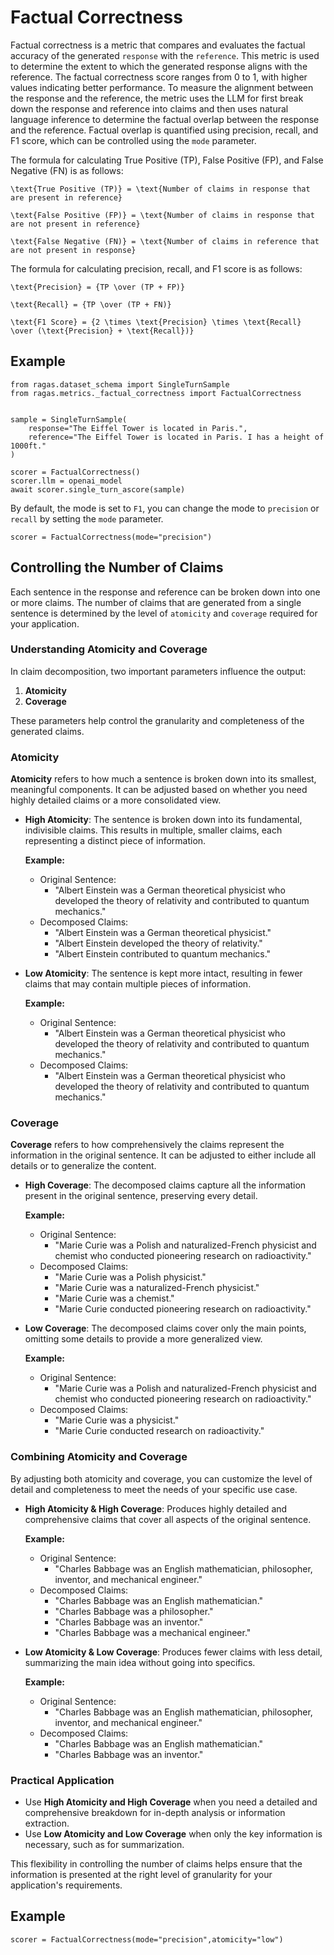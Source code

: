 # Factual Correctness

Factual correctness is a metric that compares and evaluates the factual accuracy of the generated `response` with the `reference`. This metric is used to determine the extent to which the generated response aligns with the reference. The factual correctness score ranges from 0 to 1, with higher values indicating better performance. To measure the alignment between the response and the reference, the metric uses the LLM for first break down the response and reference into claims and then uses natural language inference to determine the factual overlap between the response and the reference. Factual overlap is quantified using precision, recall, and F1 score, which can be controlled using the `mode` parameter.

The formula for calculating True Positive (TP), False Positive (FP), and False Negative (FN) is as follows:

```{math}
\text{True Positive (TP)} = \text{Number of claims in response that are present in reference}
```

```{math}
\text{False Positive (FP)} = \text{Number of claims in response that are not present in reference}
```

```{math}
\text{False Negative (FN)} = \text{Number of claims in reference that are not present in response}
```

The formula for calculating precision, recall, and F1 score is as follows:

```{math}
\text{Precision} = {TP \over (TP + FP)}
```

```{math}
\text{Recall} = {TP \over (TP + FN)}
```

```{math}
\text{F1 Score} = {2 \times \text{Precision} \times \text{Recall} \over (\text{Precision} + \text{Recall})}
```

## Example

```{code-block} python
from ragas.dataset_schema import SingleTurnSample
from ragas.metrics._factual_correctness import FactualCorrectness


sample = SingleTurnSample(
    response="The Eiffel Tower is located in Paris.",
    reference="The Eiffel Tower is located in Paris. I has a height of 1000ft."
)

scorer = FactualCorrectness()
scorer.llm = openai_model
await scorer.single_turn_ascore(sample)
```

By default, the mode is set to `F1`, you can change the mode to `precision` or `recall` by setting the `mode` parameter.

```{code-block} python
scorer = FactualCorrectness(mode="precision")
```

## Controlling the Number of Claims

Each sentence in the response and reference can be broken down into one or more claims. The number of claims that are generated from a single sentence is determined by the level of `atomicity` and `coverage` required for your application.

### Understanding Atomicity and Coverage

In claim decomposition, two important parameters influence the output:

1. **Atomicity**
2. **Coverage**

These parameters help control the granularity and completeness of the generated claims.

### Atomicity

**Atomicity** refers to how much a sentence is broken down into its smallest, meaningful components. It can be adjusted based on whether you need highly detailed claims or a more consolidated view.

- **High Atomicity**: The sentence is broken down into its fundamental, indivisible claims. This results in multiple, smaller claims, each representing a distinct piece of information.
  
  **Example:**
  - Original Sentence: 
    - "Albert Einstein was a German theoretical physicist who developed the theory of relativity and contributed to quantum mechanics."
  - Decomposed Claims:
    - "Albert Einstein was a German theoretical physicist."
    - "Albert Einstein developed the theory of relativity."
    - "Albert Einstein contributed to quantum mechanics."

- **Low Atomicity**: The sentence is kept more intact, resulting in fewer claims that may contain multiple pieces of information.
  
  **Example:**
  - Original Sentence:
    - "Albert Einstein was a German theoretical physicist who developed the theory of relativity and contributed to quantum mechanics."
  - Decomposed Claims:
    - "Albert Einstein was a German theoretical physicist who developed the theory of relativity and contributed to quantum mechanics."

### Coverage

**Coverage** refers to how comprehensively the claims represent the information in the original sentence. It can be adjusted to either include all details or to generalize the content.

- **High Coverage**: The decomposed claims capture all the information present in the original sentence, preserving every detail.
  
  **Example:**
  - Original Sentence: 
    - "Marie Curie was a Polish and naturalized-French physicist and chemist who conducted pioneering research on radioactivity."
  - Decomposed Claims:
    - "Marie Curie was a Polish physicist."
    - "Marie Curie was a naturalized-French physicist."
    - "Marie Curie was a chemist."
    - "Marie Curie conducted pioneering research on radioactivity."

- **Low Coverage**: The decomposed claims cover only the main points, omitting some details to provide a more generalized view.
  
  **Example:**
  - Original Sentence:
    - "Marie Curie was a Polish and naturalized-French physicist and chemist who conducted pioneering research on radioactivity."
  - Decomposed Claims:
    - "Marie Curie was a physicist."
    - "Marie Curie conducted research on radioactivity."

### Combining Atomicity and Coverage

By adjusting both atomicity and coverage, you can customize the level of detail and completeness to meet the needs of your specific use case.

- **High Atomicity & High Coverage**: Produces highly detailed and comprehensive claims that cover all aspects of the original sentence.

  **Example:**
  - Original Sentence:
    - "Charles Babbage was an English mathematician, philosopher, inventor, and mechanical engineer."
  - Decomposed Claims:
    - "Charles Babbage was an English mathematician."
    - "Charles Babbage was a philosopher."
    - "Charles Babbage was an inventor."
    - "Charles Babbage was a mechanical engineer."

- **Low Atomicity & Low Coverage**: Produces fewer claims with less detail, summarizing the main idea without going into specifics.

  **Example:**
  - Original Sentence:
    - "Charles Babbage was an English mathematician, philosopher, inventor, and mechanical engineer."
  - Decomposed Claims:
    - "Charles Babbage was an English mathematician."
    - "Charles Babbage was an inventor."

### Practical Application

- Use **High Atomicity and High Coverage** when you need a detailed and comprehensive breakdown for in-depth analysis or information extraction.
- Use **Low Atomicity and Low Coverage** when only the key information is necessary, such as for summarization.

This flexibility in controlling the number of claims helps ensure that the information is presented at the right level of granularity for your application's requirements.

## Example

```{code-block} python
scorer = FactualCorrectness(mode="precision",atomicity="low")
```
